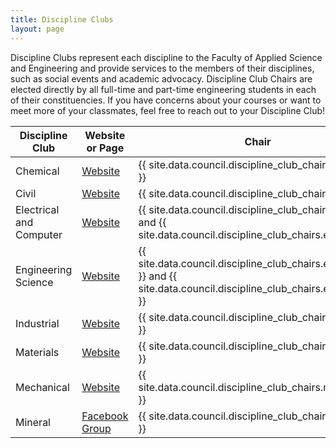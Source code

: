 ```yaml
---
title: Discipline Clubs
layout: page
---
```


<p>Discipline Clubs represent each discipline to the Faculty of Applied Science and Engineering and provide services to the members of their disciplines, such as social events and academic advocacy. Discipline Club Chairs are elected directly by all full-time and part-time engineering students in each of their constituencies. If you have concerns about your courses or want to meet more of your classmates, feel free to reach out to your Discipline Club!</p>

| **Discipline Club**     | **Website or Page**                                        | **Chair**            | **Contact**        | **Constitution**                                                                                         | **Mentorship**                                              |
|-------------------------|------------------------------------------------------------|----------------------|--------------------|----------------------------------------------------------------------------------------------------------|-------------------------------------------------------------|
| Chemical                | [Website](http://chem.skule.ca/)                           | {{ site.data.council.discipline_club_chairs.chemical }}      | <chemclub@skule.ca>  | [Link](https://drive.google.com/file/d/1F74iebX1LDmIeakmLbO0DqlJnTd52vdg/view?usp=sharing)                    | Contact Chair                                               |
| Civil                   | [Website](https://civ.skule.ca)                            | {{ site.data.council.discipline_club_chairs.civil }}  | <chair@civ.skule.ca> | [Link](http://civ.skule.ca/wp-content/uploads/FINAL-Civil-Engineering-Club-Constitution-2020-2021-1.pdf) | [mentorship@civ.skule.ca](mailto:mentorship@civ.skule.ca)   |
| Electrical and Computer | [Website](http://ece.skule.ca/)                            | {{ site.data.council.discipline_club_chairs.ece[0] }} and {{ site.data.council.discipline_club_chairs.ece[1] }}             | <ece@skule.ca>       | [Link](https://drive.google.com/file/d/10yWvOPO4XsL1hRAr3wRIMAWf5mWwTM2n/view?usp=sharing)               | [ecementorship@skule.ca](mailto:ecementorship@skule.ca)     |
| Engineering Science     | [Website](http://www.engsci.skule.ca/)                     | {{ site.data.council.discipline_club_chairs.engsci[0] }} and {{ site.data.council.discipline_club_chairs.engsci[1] }}  | <engsci@skule.ca>    | [Link](https://docs.google.com/document/d/1kVe9yJzJ9CRB0TBapckB-Pq3Oka0eB4n1H-DzU0NauY/edit?tab=t.0#heading=h.eu34va24n5p5)                    | [nsight.mentors@gmail.com](mailto:nsight.mentors@gmail.com) |
| Industrial              | [Website](http://indy.skule.ca/)                           | {{ site.data.council.discipline_club_chairs.industrial }} | <indy@skule.ca>      | [Link](https://drive.google.com/file/d/0B3agLOf0dQ6FalNGTW1ta1VuWFU/view?usp=sharing)                    | [mentorship@indy.skule.ca](mailto:mentorship@indy.skule.ca) |
| Materials               | [Website](http://mse.skule.ca/)                            | {{ site.data.council.discipline_club_chairs.materials }}       | <mse@skule.ca>       | [Link](https://drive.google.com/file/d/1jdNHwIhi8bh44kA70FEFKiGioYO1xrit/view?usp=sharing)               | Contact Chair                                               |
| Mechanical              | [Website](http://mech.skule.ca/)                           | {{ site.data.council.discipline_club_chairs.mechanical }}             | <mechclub@skule.ca>  | [Link](https://drive.google.com/file/d/0B3agLOf0dQ6FLVVqZUt1TUczZnc/view?usp=sharing)                    | [miementorship@skule.ca](mailto:miementorship@skule.ca)     |
| Mineral                 | [Facebook Group](https://www.facebook.com/groups/minclub/) | {{ site.data.council.discipline_club_chairs.mineral }}            | <uoftminclub@min.skule.ca>   | [Link](https://drive.google.com/file/d/1dnvSpwHEgYN4e4AJ6a6my2KhTB0tUqwt/view)                          | Contact Chair                                               |
